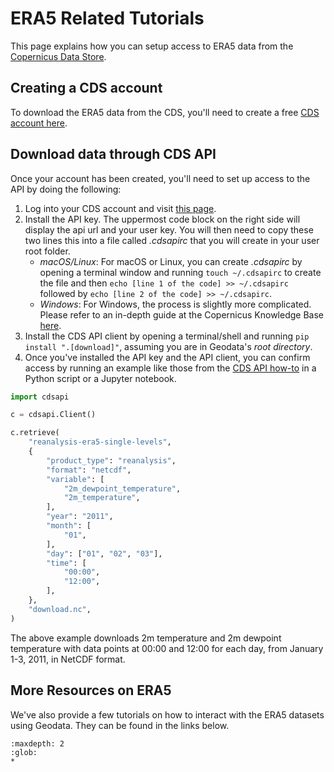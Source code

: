 # ERA5 Related Tutorials

This page explains how you can setup access to ERA5 data from the [Copernicus Data Store](https://cds.climate.copernicus.eu/cdsapp#!/dataset/reanalysis-era5-single-levels?tab=overview).

## Creating a CDS account

To download the ERA5 data from the CDS, you'll need to create a free [CDS account here](https://cds.climate.copernicus.eu/user/register).

## Download data through CDS API
Once your account has been created, you'll need to set up access to the API by doing the following:

1.  Log into your CDS account and visit [this page](https://cds.climate.copernicus.eu/api-how-to).  
2.  Install the API key.  The uppermost code block on the right side will display the 
    api url and your user key.  You will then need to copy these two lines this into 
    a file called _.cdsapirc_ that you will create in your user root folder.
     - *macOS/Linux*: For macOS or Linux, you can create _.cdsapirc_ by opening a terminal window and running `touch ~/.cdsapirc` to create the file and then `echo [line 1 of the code] >> ~/.cdsapirc` followed by `echo [line 2 of the code] >> ~/.cdsapirc`.
     - *Windows*: For Windows, the process is slightly more complicated. Please refer to an in-depth guide at the Copernicus Knowledge Base [here](https://confluence.ecmwf.int/display/CKB/How+to+install+and+use+CDS+API+on+Windows).
3.  Install the CDS API client by opening a terminal/shell and running `pip install ".[download]"`, assuming you are in Geodata's *root directory*.
4.  Once you've installed the API key and the API client, you can confirm access by running an example like those from the [CDS API how-to](https://cds.climate.copernicus.eu/api-how-to) in a Python script or a Jupyter notebook.

```python
import cdsapi

c = cdsapi.Client()

c.retrieve(
    "reanalysis-era5-single-levels",
    {
        "product_type": "reanalysis",
        "format": "netcdf",
        "variable": [
            "2m_dewpoint_temperature",
            "2m_temperature",
        ],
        "year": "2011",
        "month": [
            "01",
        ],
        "day": ["01", "02", "03"],
        "time": [
            "00:00",
            "12:00",
        ],
    },
    "download.nc",
)
```

The above example downloads 2m temperature and 2m dewpoint temperature with data points at 00:00 and 12:00 for each day, from January 1-3, 2011, in NetCDF format.

## More Resources on ERA5

We've also provide a few tutorials on how to interact with the ERA5 datasets using Geodata. They can be found in the links below.

```{toctree}
:maxdepth: 2
:glob:
*
```
